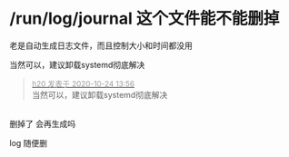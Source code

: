 # /run/log/journal 这个文件能不能删掉


老是自动生成日志文件，而且控制大小和时间都没用

当然可以，建议卸载systemd彻底解决

<div class="quote"><blockquote><font size="2"><a href="https://www.hostloc.com/forum.php?mod=redirect&amp;goto=findpost&amp;pid=9345651&amp;ptid=757955" target="_blank"><font color="#999999">h20 发表于 2020-10-24 13:56</font></a></font><br />
当然可以，建议卸载systemd彻底解决</blockquote></div><br />
删掉了 会再生成吗

log 随便删<img id="aimg_Cw4HT" onclick="zoom(this, this.src, 0, 0, 0)" class="zoom" src="https://cdn.jsdelivr.net/gh/hishis/forum-master/public/images/patch.gif" onmouseover="img_onmouseoverfunc(this)" onload="thumbImg(this)" border="0" alt="" />

